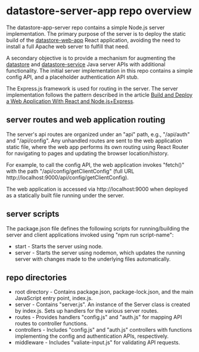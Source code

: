 # datastore-server-app repo overview

The datastore-app-server repo contains a simple Node.js server implementation.  The primary purpose of the server is to deploy the static build of the [datastore-web-app](https://github.com/craigmcchesney/datastore-web-app) React application, avoiding the need to install a full Apache web server to fulfill that need.  

A secondary objective is to provide a mechanism for augmenting the [datastore](https://github.com/osprey-dcs/datastore) and [datastore-service](https://github.com/osprey-dcs/datastore-service) Java server APIs with additional functionality.  The initial server implementation in this repo contains a simple config API, and a placeholder authentication API stub.

The Express.js framework is used for routing in the server.  The server implementation follows the pattern described in the article [Build and Deploy a Web Application With React and Node.js+Express](https://medium.com/geekculture/build-and-deploy-a-web-application-with-react-and-node-js-express-bce2c3cfec32). 

## server routes and web application routing

The server's api routes are organized under an "api" path, e.g., "/api/auth" and "/api/config".  Any unhandled routes are sent to the web application static file, where the web app performs its own routing using React Router for navigating to pages and updating the browser location/history.

For example, to call the config API, the web application invokes "fetch()" with the path "/api/config/getClientConfig" (full URL http://localhost:9000/api/config/getClientConfig).

The web application is accessed via http://localhost:9000 when deployed as a statically built file running under the server.

## server scripts

The package.json file defines the following scripts for running/building the server and client applications invoked using "npm run script-name":

* start - Starts the server using node.
* server - Starts the server using nodemon, which updates the running server with changes made to the underlying files automatically.

## repo directories

* root directory - Contains package.json, package-lock.json, and the main JavaScript entry point, index.js.
* server - Contains "server.js".  An instance of the Server class is created by index.js.  Sets up handlers for the various server routes.
* routes - Provides handlers "config.js" and "auth.js" for mapping API routes to controller functions.
* controllers - Includes "config.js" and "auth.js" controllers with functions implementing the config and authentication APIs, respectively.
* middleware - Includes "valiate-input.js" for validating API requests.
